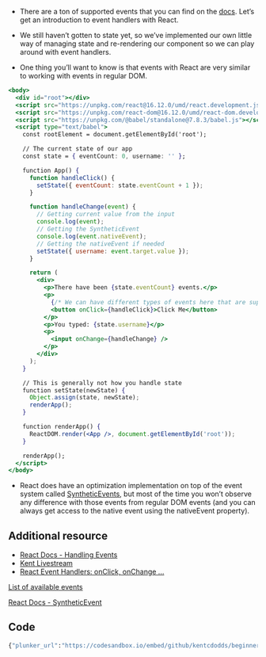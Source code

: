 -   There are a ton of supported events that you can find on the [docs](https://reactjs.org/docs/handling-events.html). Let’s get an introduction to event handlers with React.
    
-   We still haven’t gotten to state yet, so we’ve implemented our own little way of managing state and re-rendering our component so we can play around with event handlers.
    
-   One thing you’ll want to know is that events with React are very similar to working with events in regular DOM.

```jsx
<body>
  <div id="root"></div>
  <script src="https://unpkg.com/react@16.12.0/umd/react.development.js"></script>
  <script src="https://unpkg.com/react-dom@16.12.0/umd/react-dom.development.js"></script>
  <script src="https://unpkg.com/@babel/standalone@7.8.3/babel.js"></script>
  <script type="text/babel">
    const rootElement = document.getElementById('root');

    // The current state of our app
    const state = { eventCount: 0, username: '' };

    function App() {
      function handleClick() {
        setState({ eventCount: state.eventCount + 1 });
      }

      function handleChange(event) {
        // Getting current value from the input
        console.log(event);
        // Getting the SyntheticEvent
        console.log(event.nativeEvent);
        // Getting the nativeEvent if needed
        setState({ username: event.target.value });
      }

      return (
        <div>
          <p>There have been {state.eventCount} events.</p>
          <p>
            {/* We can have different types of events here that are supported by React: https://reactarmory.com/guides/react-events-cheatsheet */}
            <button onClick={handleClick}>Click Me</button>
          </p>
          <p>You typed: {state.username}</p>
          <p>
            <input onChange={handleChange} />
          </p>
        </div>
      );
    }

    // This is generally not how you handle state
    function setState(newState) {
      Object.assign(state, newState);
      renderApp();
    }

    function renderApp() {
      ReactDOM.render(<App />, document.getElementById('root'));
    }

    renderApp();
  </script>
</body>
```

-   React does have an optimization implementation on top of the event system called [SyntheticEvents](https://reactjs.org/docs/events.html), but most of the time you won’t observe any difference with those events from regular DOM events (and you can always get access to the native event using the nativeEvent property).

## Additional resource

-   [React Docs - Handling Events](https://reactjs.org/docs/handling-events.html)
-   [Kent Livestream](https://www.youtube.com/watch?v=WqFlnolg7mo)
-   [React Event Handlers: onClick, onChange ...](https://www.robinwieruch.de/react-event-handler)

[List of available events](https://reactjs.org/docs/events.html)

[React Docs - SyntheticEvent](https://reactjs.org/docs/events.html)

## Code
```bash
{"plunker_url":"https://codesandbox.io/embed/github/kentcdodds/beginners-guide-to-react/tree/codesandbox/11-event-handlers?fontsize=14&hidenavigation=1&theme=dark"}
```
